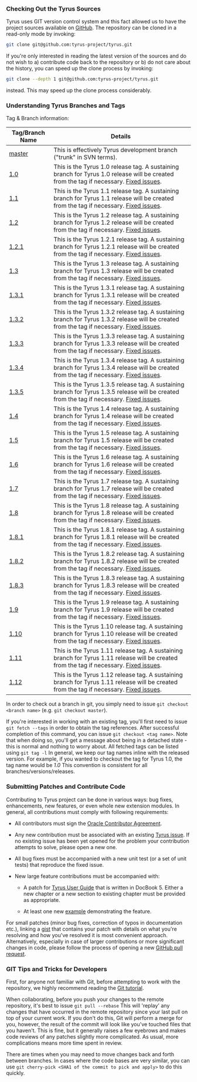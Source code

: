 ### Checking Out the Tyrus Sources

Tyrus uses GIT version control system and this fact allowed us to have the project sources available
on [GitHub][tyrusgh]. The repository can be cloned
in a read-only mode by invoking:

```bash
git clone git@github.com:tyrus-project/tyrus.git
```

If you're only interested in reading the latest version of the sources and do not wish
to a) contribute code back to the repository or b) do not care about the history,
you can speed up the clone process by invoking:

```bash
git clone --depth 1 git@github.com:tyrus-project/tyrus.git
```
instead. This may speed up the clone process considerably.

### Understanding Tyrus Branches and Tags

Tag & Branch information:

Tag/Branch Name                                                     | Details
---                                                                 | ---
[master][tyrusgh]                                                   | This is effectively Tyrus development branch ("trunk" in SVN terms).
[1.0](https://github.com/tyrus-project/tyrus/releases/tag/1.0)      | This is the Tyrus 1.0 release tag. A sustaining branch for Tyrus 1.0 release will be created from the tag if necessary. [Fixed issues](https://java.net/jira/browse/TYRUS/fixforversion/16078).
[1.1](https://github.com/tyrus-project/tyrus/releases/tag/1.1)      | This is the Tyrus 1.1 release tag. A sustaining branch for Tyrus 1.1 release will be created from the tag if necessary. [Fixed issues](https://java.net/jira/browse/TYRUS/fixforversion/16467).
[1.2](https://github.com/tyrus-project/tyrus/releases/tag/1.2)      | This is the Tyrus 1.2 release tag. A sustaining branch for Tyrus 1.2 release will be created from the tag if necessary. [Fixed issues](https://java.net/jira/browse/TYRUS/fixforversion/16550).
[1.2.1](https://github.com/tyrus-project/tyrus/releases/tag/1.2.1)  | This is the Tyrus 1.2.1 release tag. A sustaining branch for Tyrus 1.2.1 release will be created from the tag if necessary. [Fixed issues](https://java.net/jira/browse/TYRUS/fixforversion/16601).
[1.3](https://github.com/tyrus-project/tyrus/releases/tag/1.3)      | This is the Tyrus 1.3 release tag. A sustaining branch for Tyrus 1.3 release will be created from the tag if necessary. [Fixed issues](https://java.net/jira/browse/TYRUS/fixforversion/16600).
[1.3.1](https://github.com/tyrus-project/tyrus/releases/tag/1.3.1)  | This is the Tyrus 1.3.1 release tag. A sustaining branch for Tyrus 1.3.1 release will be created from the tag if necessary. [Fixed issues](https://java.net/jira/browse/TYRUS/fixforversion/16797).
[1.3.2](https://github.com/tyrus-project/tyrus/releases/tag/1.3.2)  | This is the Tyrus 1.3.2 release tag. A sustaining branch for Tyrus 1.3.2 release will be created from the tag if necessary. [Fixed issues](https://java.net/jira/browse/TYRUS/fixforversion/16808).
[1.3.3](https://github.com/tyrus-project/tyrus/releases/tag/1.3.3)  | This is the Tyrus 1.3.3 release tag. A sustaining branch for Tyrus 1.3.3 release will be created from the tag if necessary. [Fixed issues](https://java.net/jira/browse/TYRUS/fixforversion/16810).
[1.3.4](https://github.com/tyrus-project/tyrus/releases/tag/1.3.4)  | This is the Tyrus 1.3.4 release tag. A sustaining branch for Tyrus 1.3.4 release will be created from the tag if necessary. [Fixed issues](https://java.net/jira/browse/TYRUS/fixforversion/16838).
[1.3.5](https://github.com/tyrus-project/tyrus/releases/tag/1.3.5)  | This is the Tyrus 1.3.5 release tag. A sustaining branch for Tyrus 1.3.5 release will be created from the tag if necessary. [Fixed issues](https://java.net/jira/browse/TYRUS/fixforversion/16860).
[1.4](https://github.com/tyrus-project/tyrus/releases/tag/1.4)  | This is the Tyrus 1.4 release tag. A sustaining branch for Tyrus 1.4 release will be created from the tag if necessary. [Fixed issues](https://java.net/jira/browse/TYRUS/fixforversion/16770).
[1.5](https://github.com/tyrus-project/tyrus/releases/tag/1.5)  | This is the Tyrus 1.5 release tag. A sustaining branch for Tyrus 1.5 release will be created from the tag if necessary. [Fixed issues](https://java.net/jira/browse/TYRUS/fixforversion/16825).
[1.6](https://github.com/tyrus-project/tyrus/releases/tag/1.6)  | This is the Tyrus 1.6 release tag. A sustaining branch for Tyrus 1.6 release will be created from the tag if necessary. [Fixed issues](https://java.net/jira/browse/TYRUS/fixforversion/16874).
[1.7](https://github.com/tyrus-project/tyrus/releases/tag/1.7)  | This is the Tyrus 1.7 release tag. A sustaining branch for Tyrus 1.7 release will be created from the tag if necessary. [Fixed issues](https://java.net/jira/browse/TYRUS/fixforversion/16944).
[1.8](https://github.com/tyrus-project/tyrus/releases/tag/1.8)  | This is the Tyrus 1.8 release tag. A sustaining branch for Tyrus 1.8 release will be created from the tag if necessary. [Fixed issues](https://java.net/jira/browse/TYRUS/fixforversion/16966).
[1.8.1](https://github.com/tyrus-project/tyrus/releases/tag/1.8.1)  | This is the Tyrus 1.8.1 release tag. A sustaining branch for Tyrus 1.8.1 release will be created from the tag if necessary. [Fixed issues](https://java.net/jira/browse/TYRUS/fixforversion/17031).
[1.8.2](https://github.com/tyrus-project/tyrus/releases/tag/1.8.2)  | This is the Tyrus 1.8.2 release tag. A sustaining branch for Tyrus 1.8.2 release will be created from the tag if necessary. [Fixed issues](https://java.net/jira/browse/TYRUS/fixforversion/17042).
[1.8.3](https://github.com/tyrus-project/tyrus/releases/tag/1.8.3)  | This is the Tyrus 1.8.3 release tag. A sustaining branch for Tyrus 1.8.3 release will be created from the tag if necessary. [Fixed issues](https://java.net/jira/browse/TYRUS/fixforversion/17050).
[1.9](https://github.com/tyrus-project/tyrus/releases/tag/1.9)  | This is the Tyrus 1.9 release tag. A sustaining branch for Tyrus 1.9 release will be created from the tag if necessary. [Fixed issues](https://java.net/jira/browse/TYRUS/fixforversion/17022).
[1.10](https://github.com/tyrus-project/tyrus/releases/tag/1.10)  | This is the Tyrus 1.10 release tag. A sustaining branch for Tyrus 1.10 release will be created from the tag if necessary. [Fixed issues](https://java.net/jira/browse/TYRUS/fixforversion/17086).
[1.11](https://github.com/tyrus-project/tyrus/releases/tag/1.11)  | This is the Tyrus 1.11 release tag. A sustaining branch for Tyrus 1.11 release will be created from the tag if necessary. [Fixed issues](https://java.net/jira/browse/TYRUS/fixforversion/17199).
[1.12](https://github.com/tyrus-project/tyrus/releases/tag/1.12)  | This is the Tyrus 1.12 release tag. A sustaining branch for Tyrus 1.11 release will be created from the tag if necessary. [Fixed issues](https://java.net/jira/browse/TYRUS/fixforversion/17326).

In order to check out a branch in git, you simply need to issue
`git checkout <branch name>` (e.g. `git checkout master`).

If you're interested in working with an existing tag, you'll first need to issue
`git fetch --tags` in order to obtain the tag references.  After successful completion
of this command, you can issue `git checkout <tag name>`. Note that when doing so, you'll
get a message about being in a detached state - this is normal and nothing to worry about.
All fetched tags can be listed using `git tag -l` In general, we keep our tag names
inline with the released version.  For example, if you wanted to checkout the tag
for Tyrus 1.0, the tag name would be *1.0* This convention is consistent for
all branches/versions/releases.

### Submitting Patches and Contribute Code

Contributing to Tyrus project can be done in various ways: bug fixes, enhancements, new features,
or even whole new extension modules. In general, all contributions must comply with following
requirements:

*   All contributors must sign the [Oracle Contributor Agreement][oca].

*   Any new contribution must be associated with an existing [Tyrus issue][tyrus-jira].
    If no existing issue has been yet opened for the problem your contribution attempts to solve,
    please open a new one.

*   All bug fixes must be accompanied with a new unit test (or a set of unit tests) that
    reproduce the fixed issue.

*   New large feature contributions must be accompanied with:

    *   A patch for [Tyrus User Guide][tug-sources] that is written in DocBook 5. Either a
        new chapter or a new section to existing chapter must be provided as appropriate.

    *   At least one new [example][tyrus-examples] demonstrating the feature.

For small patches (minor bug fixes, correction of typos in documentation etc.), linking a
[gist][gist] that contains your patch with details on what you\'re resolving and how you\'ve
resolved it is most convenient approach. Alternatively, especially in case of larger contributions
or more significant changes in code, please follow the process of opening a new
[GitHub pull request][gpr].

### GIT Tips and Tricks for Developers

First, for anyone not familiar with Git, before attempting to work with the repository,
we highly recommend reading the [Git tutorial][gitorial].

When collaborating, before you push your changes to the remote repository, it's best
to issue `git pull --rebase` This will 'replay' any changes that have occurred in the
remote repository since your last pull on top of your current work.  If you don't do this,
Git will perform a merge for you, however, the result of the commit will look like
you've touched files that you haven't.  This is fine, but it generally raises a few eyebrows
and makes code reviews of any patches slightly more complicated. As usual, more complications
means more time spent in review.

There are times when you may need to move changes back and forth between branches.
In cases where the code bases are very similar, you can use
`git cherry-pick <SHA1 of the commit to pick and apply>` to do this quickly.



[gist]: https://gist.github.com/
[gitorial]: http://schacon.github.com/git/gittutorial.html
[gpr]: https://help.github.com/articles/using-pull-requests
[oca]: http://www.oracle.com/technetwork/community/oca-486395.html

[tyrus-jira]: http://java.net/jira/browse/TYRUS
[tyrus-examples]: https://github.com/tyrus-project/tyrus/tree/master/samples/
[tyrusgh]: http://github.com/tyrus-project/tyrus/
[tug-sources]: https://github.com/tyrus-project/tyrus/tree/master/docs/src/main/docbook/
